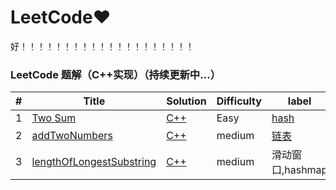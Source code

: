 LeetCode&hearts;
========
好！！！！！！！！！！！！！！！！！！！！
### LeetCode 题解（C++实现）（持续更新中...）

| # | Title | Solution | Difficulty |label| date |
|---| ----- | -------- | ---------- |-----|------|
|1|[Two Sum](https://leetcode-cn.com/problems/two-sum/)| [C++](./cpp/01_twosum.cpp)|Easy|[hash](https://blog.csdn.net/xyw_blog/article/details/23506047)| [2019.11.19](https://leetcode-cn.com/problems/two-sum/solution/liang-shu-zhi-he-san-chong-jie-fa-by-chen-xing-15/)
|2|[addTwoNumbers](./解题思路/02addTwoNumbers.md)| [C++](./cpp/02addTwoNumbers.cpp)|medium|[链表](https://blog.csdn.net/sinat_35512245/article/details/54600187)| [2019.11.20](https://leetcode-cn.com/problems/add-two-numbers/solution/liang-shu-xiang-jia-by-gpe3dbjds1/)
|3|[lengthOfLongestSubstring](./解题思路/03lengthOfLongestSubstring.md)| [C++](./cpp/03lengthOfLongestSubstring.cpp)|medium|滑动窗口,hashmap| [2019.11.21](https://leetcode-cn.com/problems/longest-substring-without-repeating-characters/solution/3wu-zhong-fu-zi-fu-de-zui-chang-zi-chuan-by-jack-1/)

